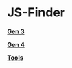 # JS-Finder
[**Gen 3**](https://lincoln-lm.github.io/JS-Finder/Gen3)

[**Gen 4**](https://lincoln-lm.github.io/JS-Finder/Gen4)

[**Tools**](https://lincoln-lm.github.io/JS-Finder/Tools)
